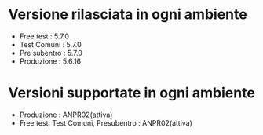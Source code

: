 # Versione rilasciata in ogni ambiente

- Free test : 5.7.0
- Test Comuni : 5.7.0
- Pre subentro : 5.7.0
- Produzione : 5.6.16


# Versioni supportate in ogni ambiente

- Produzione : ANPR02(attiva)
- Free test, Test Comuni, Presubentro : ANPR02(attiva)
